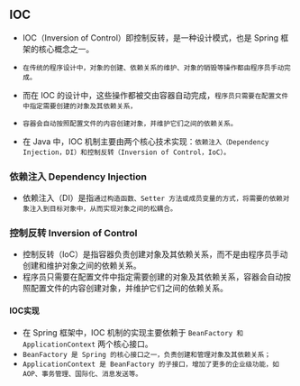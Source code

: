 ## IOC
* IOC（Inversion of Control）即控制反转，是一种设计模式，也是 Spring 框架的核心概念之一。
* `在传统的程序设计中，对象的创建、依赖关系的维护、对象的销毁等操作都由程序员手动完成。`
* 而在 IOC 的设计中，这些操作都被交由容器自动完成，`程序员只需要在配置文件中指定需要创建的对象及其依赖关系，`
* `容器会自动按照配置文件的内容创建对象，并维护它们之间的依赖关系。`

* 在 Java 中，IOC 机制主要由两个核心技术实现：`依赖注入（Dependency Injection，DI）和控制反转（Inversion of Control，IoC）。`

### 依赖注入 Dependency Injection
* 依赖注入（DI）是指`通过构造函数、Setter 方法或成员变量的方式，将需要的依赖对象注入到目标对象中，从而实现对象之间的松耦合。`


### 控制反转 Inversion of Control
* 控制反转（IoC）是指容器负责创建对象及其依赖关系，而不是由程序员手动创建和维护对象之间的依赖关系。
* 程序员只需要在配置文件中指定需要创建的对象及其依赖关系，容器会自动按照配置文件的内容创建对象，并维护它们之间的依赖关系。

#### IOC实现
* 在 Spring 框架中，IOC 机制的实现主要依赖于 `BeanFactory 和 ApplicationContext` 两个核心接口。
* `BeanFactory 是 Spring 的核心接口之一，负责创建和管理对象及其依赖关系；`
* `ApplicationContext 是 BeanFactory 的子接口，增加了更多的企业级功能，如 AOP、事务管理、国际化、消息发送等。`







